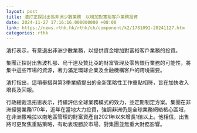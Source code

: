 ```yaml
---
layout: post
title: 渣打正探討出售非洲少數業務　以增加對富裕客戶業務投資
date: 2024-11-27 17:16:16.000000000 +08:00
link: https://news.rthk.hk/rthk/ch/component/k2/1781091-20241127.htm
categories: rthk
---
```


渣打表示，有意退出非洲少數業務，以提供資金增加對富裕客戶業務的投資。

集團正探討出售波札那、烏干達及贊比亞的財富管理及零售銀行業務的可能性，將集中這些市場的資源，著力滿足環球企業及金融機構客戶的跨境需要。

渣打指出，這項舉措與第3季業績提出的全新策略性工作重點相符，旨在加快收入增長及回報。

行政總裁溫拓思表示，持續評估全球業務模式的效力，並定期制定方案。集團在非洲經營業務170年，近年在當地大力投資，強調非洲仍是全球業務網絡核心區域，在非洲撒哈拉以南地區管理的財富資產自2021年以來增長1倍以上。他相信，出售將可更聚焦重點策略，有助表現勝於市場，對集團並無重大財務影響。
